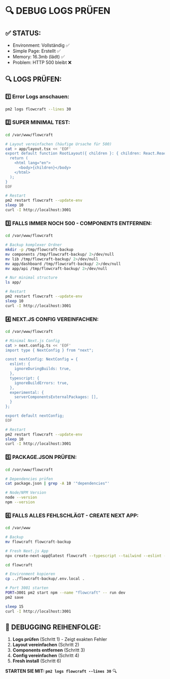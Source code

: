 # 🔍 DEBUG LOGS PRÜFEN

## ✅ STATUS:
- Environment: Vollständig ✅
- Simple Page: Erstellt ✅  
- Memory: 16.3mb (lädt) ✅
- Problem: HTTP 500 bleibt ❌

## 🔍 LOGS PRÜFEN:

### **1️⃣ Error Logs anschauen:**
```bash
pm2 logs flowcraft --lines 30
```

### **2️⃣ SUPER MINIMAL TEST:**
```bash
cd /var/www/flowcraft

# Layout vereinfachen (häufige Ursache für 500)
cat > app/layout.tsx << 'EOF'
export default function RootLayout({ children }: { children: React.ReactNode }) {
  return (
    <html lang="en">
      <body>{children}</body>
    </html>
  );
}
EOF

# Restart
pm2 restart flowcraft --update-env
sleep 10
curl -I http://localhost:3001
```

### **3️⃣ FALLS IMMER NOCH 500 - COMPONENTS ENTFERNEN:**
```bash
cd /var/www/flowcraft

# Backup komplexer Ordner
mkdir -p /tmp/flowcraft-backup
mv components /tmp/flowcraft-backup/ 2>/dev/null
mv lib /tmp/flowcraft-backup/ 2>/dev/null
mv app/dashboard /tmp/flowcraft-backup/ 2>/dev/null
mv app/api /tmp/flowcraft-backup/ 2>/dev/null

# Nur minimal structure
ls app/

# Restart
pm2 restart flowcraft --update-env
sleep 10
curl -I http://localhost:3001
```

### **4️⃣ NEXT.JS CONFIG VEREINFACHEN:**
```bash
cd /var/www/flowcraft

# Minimal Next.js Config
cat > next.config.ts << 'EOF'
import type { NextConfig } from "next";

const nextConfig: NextConfig = {
  eslint: {
    ignoreDuringBuilds: true,
  },
  typescript: {
    ignoreBuildErrors: true,
  },
  experimental: {
    serverComponentsExternalPackages: [],
  }
};

export default nextConfig;
EOF

# Restart
pm2 restart flowcraft --update-env
sleep 10
curl -I http://localhost:3001
```

### **5️⃣ PACKAGE.JSON PRÜFEN:**
```bash
cd /var/www/flowcraft

# Dependencies prüfen
cat package.json | grep -A 10 '"dependencies"'

# Node/NPM Version
node --version
npm --version
```

### **6️⃣ FALLS ALLES FEHLSCHLÄGT - CREATE NEXT APP:**
```bash
cd /var/www

# Backup
mv flowcraft flowcraft-backup

# Fresh Next.js App
npx create-next-app@latest flowcraft --typescript --tailwind --eslint --app --src-dir=false --import-alias="@/*"

cd flowcraft

# Environment kopieren
cp ../flowcraft-backup/.env.local .

# Port 3001 starten
PORT=3001 pm2 start npm --name "flowcraft" -- run dev
pm2 save

sleep 15
curl -I http://localhost:3001
```

## 🎯 **DEBUGGING REIHENFOLGE:**
1. **Logs prüfen** (Schritt 1) - Zeigt exakten Fehler
2. **Layout vereinfachen** (Schritt 2)
3. **Components entfernen** (Schritt 3)
4. **Config vereinfachen** (Schritt 4)
5. **Fresh install** (Schritt 6)

**STARTEN SIE MIT: `pm2 logs flowcraft --lines 30`** 🔍

